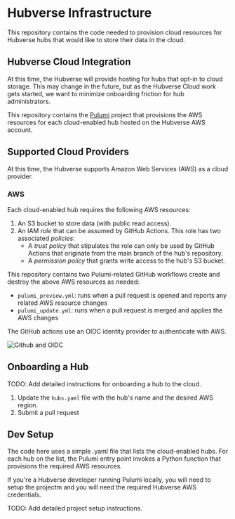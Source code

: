 # Hubverse Infrastructure

This repository contains the code needed to provision cloud resources for Hubverse hubs that would like
to store their data in the cloud.

## Hubverse Cloud Integration

At this time, the Hubverse will provide hosting for hubs that opt-in to cloud storage. This may change in the future, but as the Hubverse Cloud work gets started, we want to minimize onboarding friction for hub administrators.

This repository contains the [Pulumi](https://www.pulumi.com/) project that provisions the AWS resources for each cloud-enabled hub hosted on the Hubverse AWS account.


## Supported Cloud Providers

At this time, the Hubverse supports Amazon Web Services (AWS) as a cloud provider.


### AWS

Each cloud-enabled hub requires the following AWS resources:

1. An S3 bucket to store data (with public read access).
2. An IAM _role_ that can be assumed by GitHub Actions. This role has two associated _policies_:
    - A _trust policy_ that stipulates the role can only be used by GitHub Actions that originate from the main branch of the hub's repository.
    - A _permission policy_ that grants write access to the hub's S3 bucket.

This repository contains two Pulumi-related GitHub workflows create and destroy the above AWS resources as needed:

* `pulumi_preview.yml`: runs when a pull request is opened and reports any related AWS resource changes
* `pulumi_update.yml`: runs when a pull request is merged and applies the AWS changes

The GitHub actions use an OIDC identity provider to authenticate with AWS.

![Github and OIDC](https://docs.github.com/assets/cb-63262/mw-1440/images/help/actions/oidc-architecture.webp)


## Onboarding a Hub

TODO: Add detailed instructions for onboarding a hub to the cloud.
1. Update the `hubs.yaml` file with the hub's name and the desired AWS region.
2.  Submit a pull request

## Dev Setup

The code here uses a simple .yaml file that lists the cloud-enabled hubs. For each hub on the list, the Pulumi entry point invokes a Python function that provisions the required AWS resources.

If you're a Hubverse developer running Pulumi locally, you will need to setup the projectm and you will need the required Hubverse AWS credentials.

TODO: Add detailed project setup instructions.
